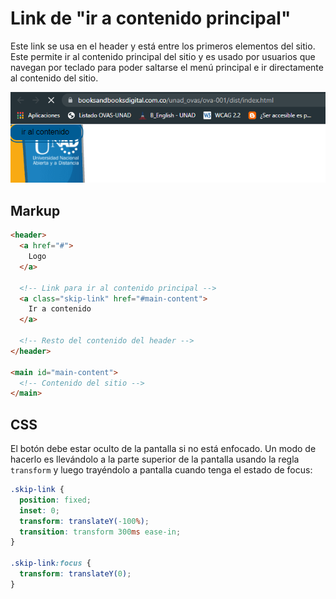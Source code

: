 # Link de "ir a contenido principal"

Este link se usa en el header y está entre los primeros elementos del sitio. Este permite ir al contenido principal del sitio y es usado por usuarios que navegan por teclado para poder saltarse el menú principal e ir directamente al contenido del sitio.

![Link de ir a contenido principal de UNAD OVAS](/images/SkipLink.png)

## Markup

```html
<header>
  <a href="#">
    Logo
  </a>
  
  <!-- Link para ir al contenido principal -->
  <a class="skip-link" href="#main-content">
    Ir a contenido
  </a>

  <!-- Resto del contenido del header -->
</header>

<main id="main-content">
  <!-- Contenido del sitio -->
</main>
```

## CSS

El botón debe estar oculto de la pantalla si no está enfocado. Un modo de hacerlo es llevándolo a la parte superior de la pantalla usando la regla `transform` y luego trayéndolo a pantalla cuando tenga el estado de focus:

```css
.skip-link {
  position: fixed;
  inset: 0;
  transform: translateY(-100%);
  transition: transform 300ms ease-in;
}

.skip-link:focus {
  transform: translateY(0);
}
```